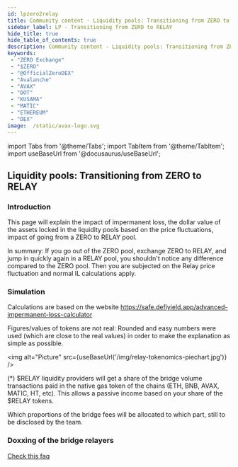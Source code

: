 ```yaml
---
id: lpzero2relay
title: Community content - Liquidity pools: Transitioning from ZERO to RELAY
sidebar_label: LP - Transitioning from ZERO to RELAY
hide_title: true
hide_table_of_contents: true
description: Community content - Liquidity pools: Transitioning from ZERO to RELAY
keywords:
 - "ZERO Exchange"
 - "$ZERO"
 - "@OfficialZeroDEX"
 - "Avalanche"
 - "AVAX"
 - "DOT"
 - "KUSAMA"
 - "MATIC"
 - "ETHEREUM"
 - "DEX"
image:  /static/avax-logo.svg
---
```


import Tabs from '@theme/Tabs';
import TabItem from '@theme/TabItem';
import useBaseUrl from '@docusaurus/useBaseUrl';

## Liquidity pools: Transitioning from ZERO to RELAY

### Introduction

This page will explain the impact of impermanent loss, the dollar value of the assets locked in the liquidity pools based on the price fluctuations, impact of going from a ZERO to RELAY pool.

In summary: If you go out of the ZERO pool, exchange ZERO to RELAY, and jump in quickly again in a RELAY pool, you shouldn't notice any difference compared to the ZERO pool.  Then you are subjected on the Relay price fluctuation and normal IL calculations apply.


### Simulation

Calculations are based on the website https://safe.defiyield.app/advanced-impermanent-loss-calculator  

Figures/values of tokens are not real: Rounded and easy numbers were used (which are close to the real values) in order to make the explanation as simple as possible.






<img alt="Picture" src={useBaseUrl('/img/relay-tokenomics-piechart.jpg')} />

\(*) $RELAY liquidity providers will get a share of the bridge volume transactions paid in the native gas token of the chains (ETH, BNB, AVAX, MATIC, HT, etc).  This allows a passive income based on your share of the $RELAY tokens.

Which proportions of the bridge fees will be allocated to which part, still to be disclosed by the team.

### Doxxing of the bridge relayers
[Check this faq](../faq/faq028.md)
